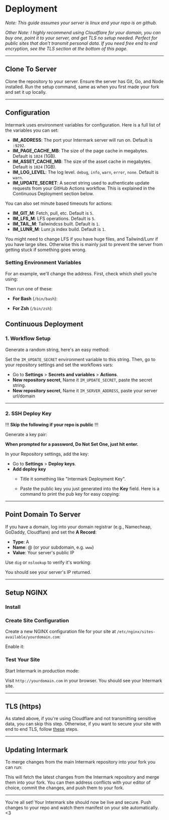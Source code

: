 # Deployment

_Note: This guide assumes your server is linux and your repo is on github._

_Other Note: I highly recommend using Cloudflare for your domain, you can buy one, point it to your server, and get TLS no setup needed. Perfect for public sites that don't transmit personal data. If you need free end to end encryption, see the TLS section at the bottom of this page._

---

## Clone To Server

Clone the repository to your server. Ensure the server has Git, Go, and Node installed. Run the setup command, same as when you first made your fork and set it up locally.

---

## Configuration

Intermark uses environment variables for configuration. Here is a full list of the variables you can set:

- **IM_ADDRESS**: The port your Intermark server will run on. Default is `:9292`.
- **IM_PAGE_CACHE_MB**: The size of the page cache in megabytes. Default is `1024` (1GB).
- **IM_ASSET_CACHE_MB**: The size of the asset cache in megabytes. Default is `1024` (1GB).
- **IM_LOG_LEVEL**: The log level. `debug`, `info`, `warn`, `error`, `none`. Default is `warn`.
- **IM_UPDATE_SECRET**: A secret string used to authenticate update requests from your GitHub Actions workflow. This is explained in the Continuous Deployment section below.

You can also set minute based timeouts for actions:

- **IM_GIT_M**: Fetch, pull, etc. Default is `5`.
- **IM_LFS_M**: LFS operations. Default is `5`.
- **IM_TAIL_M**: Tailwindcss built. Default is `1`.
- **IM_LUNR_M**: Lunr.js index build. Default is `1`.

You might need to change LFS if you have huge files, and Tailwind/Lunr if you have large sites. Otherwise this is mainly just to prevent the server from getting stuck if something goes wrong.

### Setting Environment Variables

For an example, we'll change the address. First, check which shell you’re using:

<div id="check_shell"></div>

Then run one of these:

- **For Bash** (`/bin/bash`):

  <div id="set_bash_env"></div>

- **For Zsh** (`/bin/zsh`):

  <div id="set_zsh_env"></div>

## Continuous Deployment

### 1. Workflow Setup

Generate a random string, here's an easy method:

<div id="secret_gen"></div>

Set the `IM_UPDATE_SECRET` environment variable to this string. Then, go to your repository settings and set the workflows vars:

- Go to **Settings** > **Secrets and variables** > **Actions**.
- **New repository secret**, Name it `IM_UPDATE_SECRET`, paste the secret string.
- **New repository secret**, Name it `IM_SERVER_ADDRESS`, paste your server url/domain

---

### 2. SSH Deploy Key

!!! **Skip the following if your repo is public** !!!

Generate a key pair:
  
**When prompted for a password, Do Not Set One, just hit enter.**
  
<div id="ssh_gen"></div>

In your Repository settings, add the key:

- Go to **Settings** > **Deploy keys**.
- **Add deploy key**
  - Title it something like "Intermark Deployment Key".
  - Paste the public key you just generated into the **Key** field. Here is a command to print the pub key for easy copying:

    <div id="ssh_copy"></div>

---

## Point Domain To Server

If you have a domain, log into your domain registrar (e.g., Namecheap, GoDaddy, Cloudflare) and set the **A Record**:

- **Type**: A
- **Name**: @ (or your subdomain, e.g. `www`)
- **Value**: Your server's public IP

Use `dig` or `nslookup` to verify it's working:

<div id="dns_check"></div>

You should see your server's IP returned.

---

## Setup NGINX

### Install

<div id="nginx_1_install"></div>
<div id="nginx_2_install"></div>

### Create Site Configuration

Create a new NGINX configuration file for your site at `/etc/nginx/sites-available/yourdomain.com`:

<div id="nginx_config"></div>

Enable it:

<div id="nginx_1_enable"></div>
<div id="nginx_2_enable"></div>

### Test Your Site

Start Intermark in production mode:

<div id="edit_mode"></div>

Visit `http://yourdomain.com` in your browser. You should see your Intermark site.

---

## TLS (https)

As stated above, if you're using Cloudflare and not transmitting sensitive data, you can skip this step. Otherwise, if you want to secure your site with end to end TLS, follow [these](https://certbot.eff.org/instructions?ws=nginx&os=pip) steps.

---

## Updating Intermark

To merge changes from the main Intermark repository into your fork you can run:

<div id="update_intermark"></div>

This will fetch the latest changes from the Intermark repository and merge them into your fork. You can then address conflicts with your editor of choice, commit the changes, and push them to your fork.

---

You're all set! Your Intermark site should now be live and secure. Push changes to your repo and watch them manifest on your site automatically. <3

<script>
  window.addEventListener('load', () => {
    const nginx_config =
`server {
    listen 80;
    server_name yourdomain.com www.yourdomain.com;

    location / {
        proxy_pass http://127.0.0.1:9292;
        proxy_set_header Host $host;
        proxy_set_header X-Real-IP $remote_addr;
        proxy_set_header X-Forwarded-For $proxy_add_x_forwarded_for;
        proxy_set_header X-Forwarded-Proto $scheme;
    }
}`;

    codeBlock('check_shell', 'echo $SHELL', 'sh');
    codeBlock('set_bash_env', 'echo \'export IM_ADDRESS=":9393"\' >> ~/.bashrc && source ~/.bashrc', 'sh');
    codeBlock('set_zsh_env', 'echo \'export IM_ADDRESS=":9393"\' >> ~/.zshrc && source ~/.zshrc', 'sh');
    codeBlock('secret_gen', 'openssl rand -base64 32', 'sh');
    codeBlock('ssh_gen', 'ssh-keygen -t ed25519 -f ~/.ssh/id_ed25519_intermark', 'sh');
    codeBlock('ssh_copy', 'cat ~/.ssh/id_ed25519_intermark.pub', 'sh');
    codeBlock('dns_check', 'dig +short yourdomain.com', 'sh');
    codeBlock('nginx_1_install', `sudo apt update`, 'sh');
    codeBlock('nginx_2_install', `sudo apt install nginx`, 'sh');
    codeBlock('nginx_1_enable', `sudo ln -s /etc/nginx/sites-available/yourdomain.com /etc/nginx/sites-enabled/`, 'sh');
    codeBlock('nginx_2_enable', `sudo nginx -t && sudo systemctl reload nginx`, 'sh');
    codeBlock('nginx_config', nginx_config, 'nginx');
    codeBlock('edit_mode', `go run ./inter.go prod`, 'sh');
    codeBlock('update_intermark', 'go run inter.go update_intermark', 'sh');
  });
</script>
